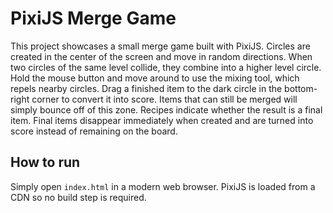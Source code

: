 # PixiJS Merge Game

This project showcases a small merge game built with PixiJS. Circles are created
in the center of the screen and move in random directions. When two circles of
the same level collide, they combine into a higher level circle. Hold the mouse
button and move around to use the mixing tool, which repels nearby circles.
Drag a finished item to the dark circle in the bottom-right corner to convert it
into score. Items that can still be merged will simply bounce off of this zone.
Recipes indicate whether the result is a final item. Final items disappear
immediately when created and are turned into score instead of remaining on the
board.

## How to run

Simply open `index.html` in a modern web browser. PixiJS is loaded from a CDN so no build step is required.
